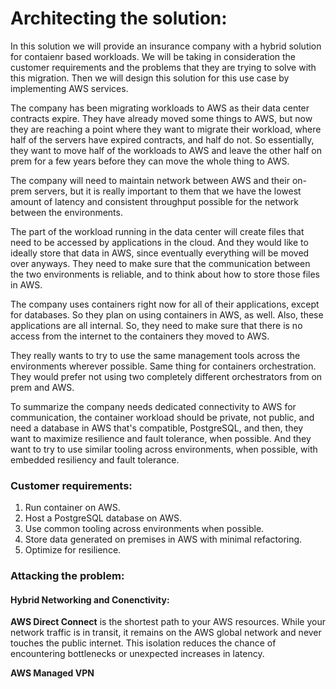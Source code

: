 # Architecting the solution:
In this solution we will provide an insurance company with a hybrid solution for contaienr based workloads.
We will be taking in consideration the customer requirements and the problems that they are
trying to solve with this migration.
Then we will design this solution for this use case by implementing AWS services.


The company has been migrating workloads to AWS as their data center contracts expire. They have already moved some things to AWS, but now they are reaching a point where they want to migrate their workload, where half of the servers have expired contracts, and half do not. So essentially, they want to move half of the workloads to AWS and leave the other half on prem for a few years before they can move the whole thing to AWS.

The company will need to maintain network between AWS and their on-prem servers, but it is really important to them that we have the lowest amount of latency and consistent throughput possible for the network between the environments.

The part of the workload running in the data center will create files that need to be accessed by applications in the cloud. And they would like to ideally store that data in AWS, since eventually everything will be moved over anyways. They need to make sure that the communication between the two environments is reliable, and to think about how to store those files in AWS.

The company uses containers right now for all of their applications, except for databases. So they plan on using containers in AWS, as well. Also, these applications are all internal. So, they need to make sure that there is no access from the internet to the containers they moved to AWS.

They really wants to try to use the same management tools across the environments wherever possible. Same thing for containers orchestration. They would prefer not using two completely different orchestrators from on prem and AWS.

To summarize the company needs dedicated connectivity to AWS for communication, the container workload should be private, not public, and need a database in AWS that's compatible, PostgreSQL, and then, they want to maximize resilience and fault tolerance, when possible. And they want to try to use similar tooling across environments, when possible, with embedded resiliency and fault tolerance.

### Customer requirements:

1. Run container on AWS.
2. Host a PostgreSQL database on AWS. 
3. Use common tooling across environments when possible.
4. Store data generated on premises in AWS with minimal refactoring.
5. Optimize for resilience.

### Attacking the problem:

#### Hybrid Networking and Conenctivity:

**AWS Direct Connect** is the shortest path to your AWS resources. While your network traffic is in transit, it remains on the AWS global network and never touches the public internet. This isolation reduces the chance of encountering bottlenecks or unexpected increases in latency. 

**AWS Managed VPN**